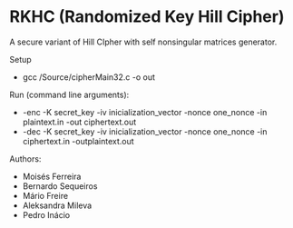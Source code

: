 # RKHC (Randomized Key Hill Cipher)
A secure variant of Hill CIpher with self nonsingular matrices generator.

Setup
- gcc /Source/cipherMain32.c -o out

Run (command line arguments):
- -enc -K secret_key -iv inicialization_vector -nonce one_nonce -in plaintext.in -out ciphertext.out
- -dec -K secret_key -iv inicialization_vector -nonce one_nonce -in ciphertext.in -outplaintext.out

Authors:

- Moisés Ferreira
- Bernardo Sequeiros
- Mário Freire
- Aleksandra Mileva
- Pedro Inácio

